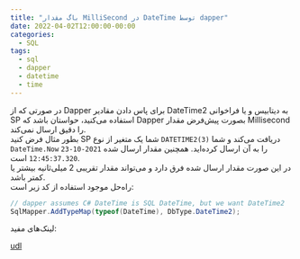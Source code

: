 ```yaml
---
title: "باگ مقدار MilliSecond در DateTime توسط dapper"
date: 2022-04-02T12:00:00-00:00
categories:
  - SQL
tags:
  - sql
  - dapper
  - datetime
  - time
---
```


در صورتی که از Dapper برای پاس دادن مقادیر DateTime2 به دیتابیس و یا فراخوانی SP استفاده می‌کنید، حواستان باشد که Dapper بصورت پیش‌فرض مقدار Millisecond را دقیق ارسال نمی‌کند.  
بطور مثال فرض کنید SP شما یک متغیر از نوع `DATETIME2(3)` دریافت می‌کند و شما `DateTime.Now` را به آن ارسال کرده‌اید. همچنین مقدار ارسال شده `2021-10-23 12:45:37.320` است.  
در این صورت مقدار ارسال شده فرق دارد و می‌تواند مقدار تقریبی 2 میلی‌ثانیه بیشتر یا کمتر باشد.  
راه‌حل موجود استفاده از کد زیر است:  

```c#
// dapper assumes C# DateTime is SQL DateTime, but we want DateTime2
SqlMapper.AddTypeMap(typeof(DateTime), DbType.DateTime2);
```

لینک‌های مفید:  

[udl](https://github.com/DapperLib/Dapper/issues/1511)  